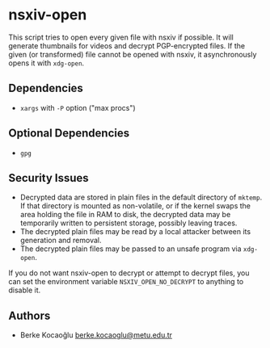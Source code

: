 # nsxiv-open

This script tries to open every given file with nsxiv if possible. It will
generate thumbnails for videos and decrypt PGP-encrypted files. If the given
(or transformed) file cannot be opened with nsxiv, it asynchronously opens it
with `xdg-open`.

## Dependencies

- `xargs` with `-P` option ("max procs")

## Optional Dependencies

- `gpg`

## Security Issues

- Decrypted data are stored in plain files in the default directory of
  `mktemp`. If that directory is mounted as non-volatile, or if the kernel
  swaps the area holding the file in RAM to disk, the decrypted data may be
  temporarily written to persistent storage, possibly leaving traces.
- The decrypted plain files may be read by a local attacker between its
  generation and removal.
- The decrypted plain files may be passed to an unsafe program via `xdg-open`.

If you do not want nsxiv-open to decrypt or attempt to decrypt files, you can
set the environment variable `NSXIV_OPEN_NO_DECRYPT` to anything to disable it.

## Authors

- Berke Kocaoğlu <berke.kocaoglu@metu.edu.tr>
